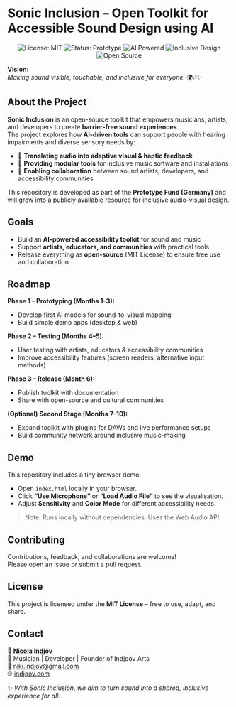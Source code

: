 # Sonic Inclusion – Open Toolkit for Accessible Sound Design using AI

<p align="center">
  <img src="https://img.shields.io/badge/license-MIT-green.svg" alt="License: MIT">
  <img src="https://img.shields.io/badge/status-Prototype-blue.svg" alt="Status: Prototype">
  <img src="https://img.shields.io/badge/AI-Powered-orange.svg" alt="AI Powered">
  <img src="https://img.shields.io/badge/Accessibility-Inclusive-brightgreen.svg" alt="Inclusive Design">
  <img src="https://img.shields.io/badge/Open%20Source-Yes-success.svg" alt="Open Source">
</p>

**Vision:**  
_Making sound visible, touchable, and inclusive for everyone._ 🌍🎶✨



## About the Project

**Sonic Inclusion** is an open-source toolkit that empowers musicians, artists, and developers to create **barrier-free sound experiences**.  
The project explores how **AI-driven tools** can support people with hearing impairments and diverse sensory needs by:

- 🎵 **Translating audio into adaptive visual & haptic feedback**
- 🧩 **Providing modular tools** for inclusive music software and installations
- 🤝 **Enabling collaboration** between sound artists, developers, and accessibility communities

This repository is developed as part of the **Prototype Fund (Germany)** and will grow into a publicly available resource for inclusive audio-visual design.


## Goals

- Build an **AI-powered accessibility toolkit** for sound and music
- Support **artists, educators, and communities** with practical tools
- Release everything as **open-source** (MIT License) to ensure free use and collaboration



## Roadmap

**Phase 1 – Prototyping (Months 1–3):**

- Develop first AI models for sound-to-visual mapping
- Build simple demo apps (desktop & web)

**Phase 2 – Testing (Months 4–5):**

- User testing with artists, educators & accessibility communities
- Improve accessibility features (screen readers, alternative input methods)

**Phase 3 – Release (Month 6):**

- Publish toolkit with documentation
- Share with open-source and cultural communities

**(Optional) Second Stage (Months 7–10):**

- Expand toolkit with plugins for DAWs and live performance setups
- Build community network around inclusive music-making


## Demo

This repository includes a tiny browser demo:

- Open `index.html` locally in your browser.
- Click **“Use Microphone”** or **“Load Audio File”** to see the visualisation.
- Adjust **Sensitivity** and **Color Mode** for different accessibility needs.

> Note: Runs locally without dependencies. Uses the Web Audio API.



## Contributing
Contributions, feedback, and collaborations are welcome!  
Please open an issue or submit a pull request.  


## License

This project is licensed under the **MIT License** – free to use, adapt, and share.



## Contact

👤 **Nicola Indjov**  
🎸 Musician | Developer | Founder of Indjoov Arts  
📧 [niki.indjov@gmail.com](mailto:niki.indjov@gmail.com)  
🌐 [indjoov.com](https://indjoov.com)



✨ _With Sonic Inclusion, we aim to turn sound into a shared, inclusive experience for all._
